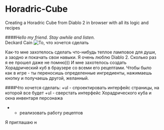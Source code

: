 # Horadric-Cube
Creating a Horadric Cube from Diablo 2 in browser with all its logic and recipes

####*Hello my friend.  Stay awhile and listen.*</br> Deckard Cain
![То, что хочется сделать](http://ntc-transport.ru/img/a25fad1fc460868653927eb647c80d03.jpg)


Как-то мне захотелось сделать что-нибудь теплое ламповое для души, а заодно и покачать свои навыки.
Я очень люблю Diablo 2. Сколько раз я ее прошел даже не помню)))
И мне захотелось создать Хорадрический куб в браузере со всеми его рецептами.
Чтобы было как в игре - ты переносишь определенные ингредиенты, нажимаешь кнопку и получаешь другой, желанный.

####Что хочется сделать:
+ul - спроектировать интерфейс страницы, на которой все будет
+ul - сверстать интерфейс Хорадрического куба и окна инвентаря персонажа
+ - реализовать работу рецептов


Я приглашаю н
